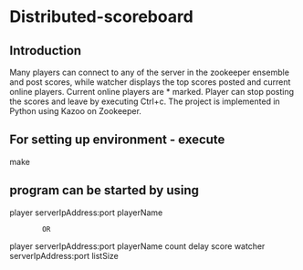 # Distributed-scoreboard

## Introduction
Many players can connect to any of the server in the zookeeper ensemble and post scores, while watcher displays the top scores posted and current online players. Current online players are * marked. Player can stop posting the scores and leave by executing Ctrl+c.
The project is implemented in Python using Kazoo on Zookeeper.

## For setting up environment - execute
make

## program can be started by using

player serverIpAddress:port playerName

            OR          

player serverIpAddress:port playerName count delay score
watcher serverIpAddress:port listSize
